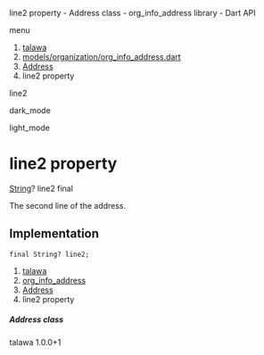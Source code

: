 




line2 property - Address class - org\_info\_address library - Dart API







menu

1. [talawa](../../index.html)
2. [models/organization/org\_info\_address.dart](../../file-___home_harshil_Desktop_open-source_palisadoes_talawa_lib_models_organization_org_info_address/)
3. [Address](../../file-___home_harshil_Desktop_open-source_palisadoes_talawa_lib_models_organization_org_info_address/Address-class.html)
4. line2 property

line2


dark\_mode

light\_mode




# line2 property


[String](https://api.flutter.dev/flutter/dart-core/String-class.html)?
line2
final

The second line of the address.


## Implementation

```
final String? line2;
```

 


1. [talawa](../../index.html)
2. [org\_info\_address](../../file-___home_harshil_Desktop_open-source_palisadoes_talawa_lib_models_organization_org_info_address/)
3. [Address](../../file-___home_harshil_Desktop_open-source_palisadoes_talawa_lib_models_organization_org_info_address/Address-class.html)
4. line2 property

##### Address class





talawa
1.0.0+1






